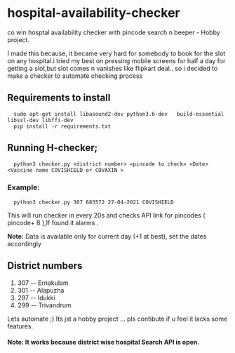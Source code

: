 # hospital-availability-checker
co win hosptal availability checker with pincode search n beeper - Hobby project.

I made this because, it became very hard for somebody to book for the slot on any hospital.i tried my best on pressing mobile screens for half a day for getting a slot,but slot comes n vanishes like flipkart deal.. so i decided to make a checker to automate checking process

## Requirements to  install 
```
  sudo apt-get install libasound2-dev python3.6-dev   build-essential libssl-dev libffi-dev
  pip install -r requirements.txt
```

## Running H-checker;

```
  python3 checker.py <district number> <pincode to check> <Date> <Vaccine name COVISHIELD or COVAXIN >
```

### Example: 
```
  python3 checker.py 307 683572 27-04-2021 COVISHIELD
```
This will run checker in every 20s and checks API link for pincodes ( pincode+ 8 ),If found it alarms .

**Note:** Data is available only for current day (+1 at best), set the dates accordingly


## District numbers
1. 307 -- Ernakulam
2. 301 -- Alapuzha
3. 297 -- Idukki
4. 299 -- Trivandrum  


Lets automate ;) 
Its jst a hobby project ... pls contibute if u feel it lacks some features.
#### Note: It works because district wise hospital Search API is open.


